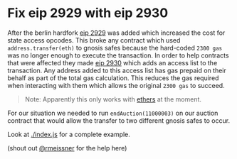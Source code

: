 # Fix eip 2929 with eip 2930

After the berlin hardfork [eip 2929](https://eips.ethereum.org/EIPS/eip-2929) was added which increased the cost for state access opcodes. This broke any contract which used `address.transfer(eth)` to gnosis safes because the hard-coded `2300 gas` was no longer enough to execute the transaction. In order to help contracts that were affected they made [eip 2930](https://eips.ethereum.org/EIPS/eip-2930) which adds an access list to the transaction. Any address added to this access list has gas prepaid on their behalf as part of the total gas calculation. This reduces the gas required when interacting with them which allows the original `2300 gas` to succeed.

> Note: Apparently this only works with [ethers](https://docs.ethers.io/) at the moment.

For our situation we needed to run `endAuction(11000003)` on our auction contract that would allow the transfer to two different gnosis safes to occur.

Look at [./index.js](./index.js) for a complete example.

(shout out [@rmeissner](https://github.com/rmeissner) for the help here)
